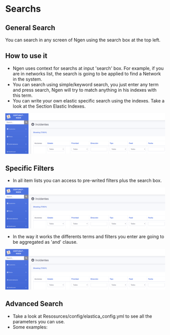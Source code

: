 # Searchs
## General Search

You can search in any screen of Ngen using the search box at the top left.


## How to use it

 * Ngen uses context for searchs at input 'search' box. For example, if you are in networks list, the search is going to be applied to find a Network in the system.
  * You can search using simple/keyword search, you just enter any term and press search, Ngen will try to match anything in his indexes with this term.
  * You can write your own elastic specific search using the indexes. Take a look at the Section Elastic Indexes.

![alt text](https://github.com/CERTUNLP/NgenBundle/raw/master/Resources/doc/imagenes/ngenfilters.png) 
  
 ## Specific Filters
 
 * In all item lists you can access to pre-writed filters plus the search box.

![alt text](https://github.com/CERTUNLP/NgenBundle/raw/master/Resources/doc/imagenes/ngenfilters.png)


* In the way it works the differents terms and filters you enter are going to be aggregated as 'and' clause.  
 
![alt text](https://github.com/CERTUNLP/NgenBundle/raw/master/Resources/doc/imagenes/ngenfilters.png)

 ## Advanced Search
 
 * Take a look at Resosurces/config/elastica_config.yml to see all the parameters you can use.
 * Some examples:
 
